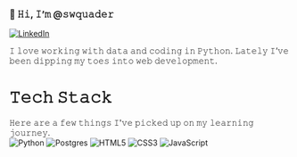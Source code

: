 ### 👋 𝙷𝚒, 𝙸’𝚖 @𝚜𝚠𝚚𝚞𝚊𝚍𝚎𝚛
[<img alt="LinkedIn" src="https://img.shields.io/badge/linkedin-%230077B5.svg?style=for-the-badge&logo=linkedin&logoColor=white"/>](https://www.linkedin.com/in/syeda-w-quader/)

𝙸 𝚕𝚘𝚟𝚎 𝚠𝚘𝚛𝚔𝚒𝚗𝚐 𝚠𝚒𝚝𝚑 𝚍𝚊𝚝𝚊 𝚊𝚗𝚍 𝚌𝚘𝚍𝚒𝚗𝚐 𝚒𝚗 𝙿𝚢𝚝𝚑𝚘𝚗. 𝙻𝚊𝚝𝚎𝚕𝚢 𝙸’𝚟𝚎 𝚋𝚎𝚎𝚗 𝚍𝚒𝚙𝚙𝚒𝚗𝚐 𝚖𝚢 𝚝𝚘𝚎𝚜 𝚒𝚗𝚝𝚘 𝚠𝚎𝚋 𝚍𝚎𝚟𝚎𝚕𝚘𝚙𝚖𝚎𝚗𝚝.

# 𝚃𝚎𝚌𝚑 𝚂𝚝𝚊𝚌𝚔
𝙷𝚎𝚛𝚎 𝚊𝚛𝚎 𝚊 𝚏𝚎𝚠 𝚝𝚑𝚒𝚗𝚐𝚜 𝙸'𝚟𝚎 𝚙𝚒𝚌𝚔𝚎𝚍 𝚞𝚙 𝚘𝚗 𝚖𝚢 𝚕𝚎𝚊𝚛𝚗𝚒𝚗𝚐 𝚓𝚘𝚞𝚛𝚗𝚎𝚢.
<br>
<img alt="Python" src="https://img.shields.io/badge/python-%2314354C.svg?style=for-the-badge&logo=python&logoColor=white"/>
<img alt="Postgres" src ="https://img.shields.io/badge/postgres-%23316192.svg?style=for-the-badge&logo=postgresql&logoColor=white"/>
<img alt="HTML5" src="https://img.shields.io/badge/html5-%23E34F26.svg?style=for-the-badge&logo=html5&logoColor=white"/>
<img alt="CSS3" src="https://img.shields.io/badge/css3-%231572B6.svg?style=for-the-badge&logo=css3&logoColor=white"/>
<img alt="JavaScript" src="https://img.shields.io/badge/javascript-%23323330.svg?style=for-the-badge&logo=javascript&logoColor=%23F7DF1E"/>
